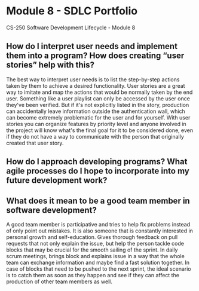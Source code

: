 # Module 8 - SDLC Portfolio

CS-250 Software Development Lifecycle - Module 8

## How do I interpret user needs and implement them into a program? How does creating “user stories” help with this?

The best way to interpret user needs is to list the step-by-step actions taken by them to achieve a desired functionality. User stories are a great way to imitate and map the actions that would be normally taken by the end user. Something like a user playlist can only be accessed by the user once they've been verified. But if it's not explicitly listed in the story, production can accidentally leave information outside the authentication wall, which can become extremely problematic for the user and for yourself. With user stories you can organize features by priority level and anyone involved in the project will know what's the final goal for it to be considered done, even if they do not have a way to communicate with the person that originally created that user story.

## How do I approach developing programs? What agile processes do I hope to incorporate into my future development work?



## What does it mean to be a good team member in software development?

A good team member is participative and tries to help fix problems instead of only point out mistakes. It is also someone that is constantly interested in personal growth and self-education. Gives thorough feedback on pull requests that not only explain the issue, but help the person tackle code blocks that may be crucial for the smooth sailing of the sprint. In daily scrum meetings, brings block and explains issue in a way that the whole team can exchange information and maybe find a fast solution together. In case of blocks that need to be pushed to the next sprint, the ideal scenario is to catch them as soon as they happen and see if they can affect the production of other team members as well.
